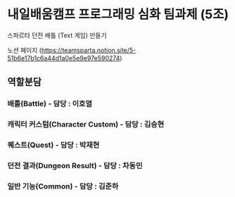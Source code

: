 # 내일배움캠프 프로그래밍 심화 팀과제 (5조)

스파르타 던전 배틀 (Text 게임) 만들기

노션 페이지 (https://teamsparta.notion.site/5-51b6e17b1c6a44d1a0e5e9e97e590274)


## 역할분담

### 배틀(Battle) - 담당 : 이호열

### 캐릭터 커스텀(Character Custom) - 담당 : 김승현

### 퀘스트(Quest) - 담당 : 박재현


### 던전 결과(Dungeon Result) - 담당 : 차동민


### 일반 기능(Common) - 담당 : 김준하
